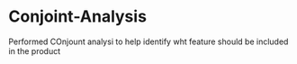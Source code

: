 # Conjoint-Analysis
Performed COnjount analysi to help identify wht feature should be included in the product 
